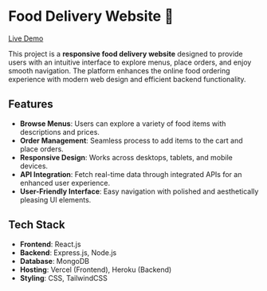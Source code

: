 # Food Delivery Website 🚀  
[Live Demo](https://combo-project-client.vercel.app/)  

This project is a **responsive food delivery website** designed to provide users with an intuitive interface to explore menus, place orders, and enjoy smooth navigation. The platform enhances the online food ordering experience with modern web design and efficient backend functionality.  

## Features  
- **Browse Menus**: Users can explore a variety of food items with descriptions and prices.  
- **Order Management**: Seamless process to add items to the cart and place orders.  
- **Responsive Design**: Works across desktops, tablets, and mobile devices.  
- **API Integration**: Fetch real-time data through integrated APIs for an enhanced user experience.  
- **User-Friendly Interface**: Easy navigation with polished and aesthetically pleasing UI elements.  

## Tech Stack  
- **Frontend**: React.js  
- **Backend**: Express.js, Node.js  
- **Database**: MongoDB  
- **Hosting**: Vercel (Frontend), Heroku (Backend)  
- **Styling**: CSS, TailwindCSS  

